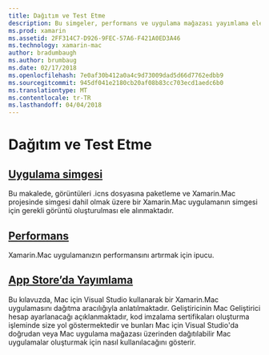 ```yaml
---
title: Dağıtım ve Test Etme
description: Bu simgeler, performans ve uygulama mağazası yayımlama ele kılavuzları belge bağlanır.
ms.prod: xamarin
ms.assetid: 2FF314C7-D926-9FEC-57A6-F421A0ED3A46
ms.technology: xamarin-mac
author: bradumbaugh
ms.author: brumbaug
ms.date: 02/17/2018
ms.openlocfilehash: 7e0af30b412a0a4c9d73009dad5d66d7762edbb9
ms.sourcegitcommit: 945df041e2180cb20af08b83cc703ecd1aedc6b0
ms.translationtype: MT
ms.contentlocale: tr-TR
ms.lasthandoff: 04/04/2018
---
```

# <a name="deployment-and-testing"></a>Dağıtım ve Test Etme

## <a name="application-iconapp-iconmd"></a>[Uygulama simgesi](app-icon.md)

Bu makalede, görüntüleri .icns dosyasına paketleme ve Xamarin.Mac projesinde simgesi dahil olmak üzere bir Xamarin.Mac uygulamanın simgesi için gerekli görüntü oluşturulması ele alınmaktadır.

## <a name="performanceperformancemd"></a>[Performans](performance.md)

Xamarin.Mac uygulamanızın performansını artırmak için ipucu.

## <a name="publishing-to-the-app-storepublishing-to-the-app-storeindexmd"></a>[App Store’da Yayımlama](publishing-to-the-app-store/index.md)

Bu kılavuzda, Mac için Visual Studio kullanarak bir Xamarin.Mac uygulamasını dağıtma aracılığıyla anlatılmaktadır. Geliştiricinin Mac Geliştirici hesap ayarlanacağı açıklanmaktadır, kod imzalama sertifikaları oluşturma işleminde size yol göstermektedir ve bunları Mac için Visual Studio'da doğrudan veya Mac uygulama mağazası üzerinden dağıtılabilir Mac uygulamalar oluşturmak için nasıl kullanılacağını gösterir.

